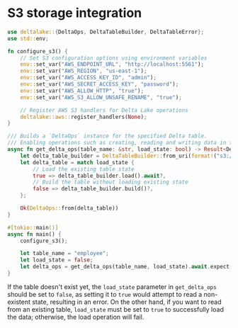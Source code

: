 # S3 storage integration

```rust
use deltalake::{DeltaOps, DeltaTableBuilder, DeltaTableError};
use std::env;

fn configure_s3() {
    // Set S3 configuration options using environment variables
    env::set_var("AWS_ENDPOINT_URL", "http://localhost:5561");
    env::set_var("AWS_REGION", "us-east-1");
    env::set_var("AWS_ACCESS_KEY_ID", "admin");
    env::set_var("AWS_SECRET_ACCESS_KEY", "password");
    env::set_var("AWS_ALLOW_HTTP", "true");
    env::set_var("AWS_S3_ALLOW_UNSAFE_RENAME", "true");

    // Register AWS S3 handlers for Delta Lake operations
    deltalake::aws::register_handlers(None);
}

/// Builds a `DeltaOps` instance for the specified Delta table.
/// Enabling operations such as creating, reading and writing data in the Delta Lake format.
async fn get_delta_ops(table_name: &str, load_state: bool) -> Result<DeltaOps, DeltaTableError> {
    let delta_table_builder = DeltaTableBuilder::from_uri(format!("s3://data-lakehouse/{}", table_name));
    let delta_table = match load_state {
        // Load the existing table state
        true => delta_table_builder.load().await?,
        // Build the table without loading existing state
        false => delta_table_builder.build()?,
    };

    Ok(DeltaOps::from(delta_table))
}

#[tokio::main()]
async fn main() {
    configure_s3();

    let table_name = "employee";
    let load_state = false;
    let delta_ops = get_delta_ops(table_name, load_state).await.expect("Failed to create data_ops object");
}
```

If the table doesn't exist yet, the `load_state` parameter in `get_delta_ops` should be set to `false`, as setting it to `true` would attempt to read a non-existent state, resulting in an error. On the other hand, if you want to read from an existing table, `load_state` must be set to `true` to successfully load the data; otherwise, the load operation will fail.
